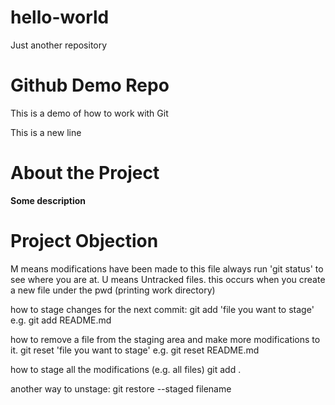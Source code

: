 # hello-world
Just another repository


# Github Demo Repo
This is a demo of how to work with Git

This is a new line


# About the Project
**Some description**

# Project Objection
M means modifications have been made to this file
always run 'git status' to see where you are at. 
U means Untracked files. this occurs when you create a new file under the pwd (printing work directory)

how to stage changes for the next commit:
git add 'file you want to stage'
e.g. git add README.md

how to remove a file from the staging area and make more modifications to it. 
git reset 'file you want to stage'
e.g. git reset README.md

how to stage all the modifications (e.g. all files) 
git add .

another way to unstage: 
git restore --staged filename